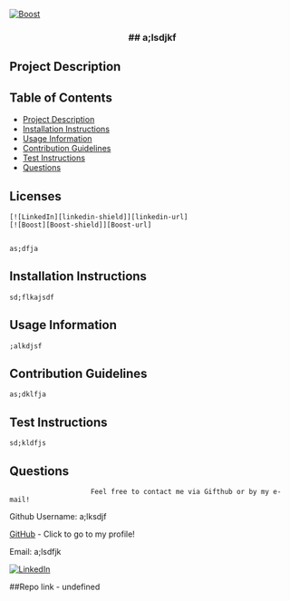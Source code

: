 [![Boost][Boost-shield]][Boost-url] <h3 align = "center">## a;lsdjkf </h3>
                        
 ## Project Description 
                        
 ## Table of Contents
* [Project Description](#project-description)
* [Installation Instructions](#installation-instructions)
* [Usage Information](#usage-information)
* [Contribution Guidelines](#contribution-guidelines)
* [Test Instructions](#test-instructions)
* [Questions](#questions)

    
 
## Licenses    
    [![LinkedIn][linkedin-shield]][linkedin-url]
    [![Boost][Boost-shield]][Boost-url]

    
    as;dfja
                        
 ## Installation Instructions

    sd;flkajsdf
                        
 ## Usage Information
 
    ;alkdjsf
                        
 ## Contribution Guidelines
 
    as;dklfja
                        
 ## Test Instructions
 
    sd;kldfjs
                        
 ## Questions
 
                        Feel free to contact me via Gifthub or by my e-mail!
Github Username:  a;lksdjf

 <a href = "https://github.com/a;lksdjf">GitHub</a> - Click to go to my profile!

 Email:  a;lsdfjk

 [![LinkedIn][linkedin-shield]][linkedin-url]

[linkedin-shield]: https://img.shields.io/badge/-LinkedIn-black.svg?style=flat-square&logo=linkedin&colorB=555
[linkedin-url]: https://linkedin.com/in/ryangbraun
[Boost-shield]: https://img.shields.io/badge/License-Boost%201.0-lightblue.svg
[Boost-url]: https://www.boost.org/LICENSE_1_0.txt
                        ##Repo link - undefined